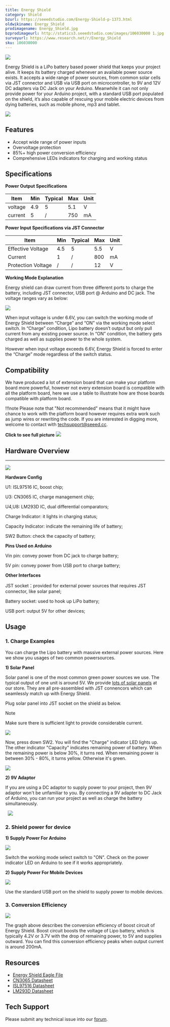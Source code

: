 ```yaml
---
title: Energy Shield
category: Shield
bzurl: https://seeedstudio.com/Energy-Shield-p-1373.html
oldwikiname: Energy_Shield
prodimagename: Energy_Shield.jpg
bzprodimageurl: http://statics3.seeedstudio.com/images/106030000 1.jpg
surveyurl: https://www.research.net/r/Energy_Shield
sku: 106030000
---
```


![](https://raw.githubusercontent.com/SeeedDocument/Energy_Shield/master/img/Energy_Shield.jpg)

Energy Shield is a LiPo battery based power shield that keeps your project alive. It keeps its battery charged whenever an available power source exists. It accepts a wide range of power sources, from common solar cells via JST connector and USB via USB port on microcontroller, to 9V and 12V DC adapters via DC Jack on your Arduino. Meanwhile it can not only provide power for your Arduino project, with a standard USB port populated on the shield, it’s also capable of rescuing your mobile electric devices from dying batteries, such as mobile phone, mp3 and tablet.

[![](https://raw.githubusercontent.com/SeeedDocument/common/master/Get_One_Now_Banner.png)](http://www.seeedstudio.com/energy-shield-p-1373.html)

Features
--------

-   Accept wide range of power inputs
-   Overvoltage protection
-   85%+ high power conversion efficiency
-   Comprehensive LEDs indicators for charging and working status

Specifications
--------------

**Power Output Specifications**

| Item    | Min | Typical | Max | Unit |
|---------|-----|---------|-----|------|
| voltage | 4.9 | 5       | 5.1 | V    |
| current | 5   | /       | 750 | mA   |

**Power Input Specifications via JST Connector**

| Item               | Min | Typical | Max | Unit |
|--------------------|-----|---------|-----|------|
| Effective Voltage  | 4.5 | 5       | 5.5 | V    |
| Current            | 1   | /       | 800 | mA   |
| Protection Voltage | /   | /       | 12  | V    |

**Working Mode Explanation**

Energy shield can draw current from three different ports to charge the battery, including JST connector, USB port @ Arduino and DC jack. The voltage ranges vary as below:

![](https://raw.githubusercontent.com/SeeedDocument/Energy_Shield/master/img/Working_Mode_Explanation.jpg)

When input voltage is under 6.6V, you can switch the working mode of Energy Shield between “Charge” and “ON” via the working mode select switch. In “Charge” condition, Lipo battery doesn’t output but only pull current from any existing power source. In “ON” condition, the battery gets charged as well as supplies power to the whole system.

However when input voltage exceeds 6.6V, Energy Shield is forced to enter the “Charge” mode regardless of the switch status.

## Compatibility

We have produced a lot of extension board that can make your platform board more powerful, however not every extension board is compatible with all the platform board, here we use a table to illustrate how are those boards compatible with platform board.

!!!note
    Please note that "Not recommended" means that it might have chance to work with the platform board however requires extra work such as jump wires or rewriting the code. If you are interested in digging more, welcome to contact with techsupport@seeed.cc.

**Click to see full picture**
[![](https://github.com/SeeedDocument/Seeed-WiKi/raw/master/docs/images/Shield%20Compatibility.png)](https://raw.githubusercontent.com/SeeedDocument/Seeed-WiKi/master/docs/images/Shield%20Compatibility.png)


## Hardware Overview
---------

![](https://raw.githubusercontent.com/SeeedDocument/Energy_Shield/master/img/Energy_Shield_Interface_V2.0.jpg)

**Hardware Config**

U1: ISL97516 IC, boost chip;

U3: CN3065 IC, charge management chip;

U4,U8: LM293D IC, dual differential comparators;

Charge Indicator: it lights in charging status;

Capacity Indicator: indicate the remaining life of battery;

SW2 Button: check the capacity of battery;

**Pins Used on Arduino**

Vin pin: convey power from DC jack to charge battery;

5V pin: convey power from USB port to charge battery;

**Other Interfaces**

JST socket：provided for external power sources that requires JST connector, like solar panel;

Battery socket: used to hook up LiPo battery;

USB port: output 5V for other devices;

Usage
-----

### 1. Charge Examples

You can charge the Lipo battery with massive external power sources. Here we show you usages of two common powersources. 

**1) Solar Panel**    

Solar panel is one of the most common green power sources we use. The typical output of one unit is around 5V. We provide [lots of solar panels](http://www.seeedstudio.com/s/solar%20panel.html) at our store. They are all pre-assembled with JST connencors which can seamlessly match up with Energy Shield. 

Plug solar panel into JST socket on the shield as below.

<div class="admonition note">
<p class="admonition-title">Note</p>
Make sure there is sufficient light to provide considerable current.
</div>

![](https://raw.githubusercontent.com/SeeedDocument/Energy_Shield/master/img/Charge_using_Solar_Panel_.jpg)

Now, press down SW2. You will find the "Charge" indicator LED lights up. The other indicator "Capacity" indicates remaining power of battery. When the remaining power is below 30%, it turns red. When remaining power is between 30% - 80%, it turns yellow. Otherwise it's green.

![](https://raw.githubusercontent.com/SeeedDocument/Energy_Shield/master/img/Remaining_power_indicator.jpg)

**2) 9V Adaptor**    

If you are using a DC adaptor to supply power to your project, then 9V adaptor won't be unfamiliar to you. By connecting a 9V adapter to DC Jack of Arduino, you can run your project as well as charge the battery simultaneously.

 
![](https://raw.githubusercontent.com/SeeedDocument/Energy_Shield/master/img/Charge_using_9V_Jack.jpg)



### 2. Shield power for device

**1) Supply Power For Arduino**

![](https://raw.githubusercontent.com/SeeedDocument/Energy_Shield/master/img/Charge_for_Arduino.jpg)

Switch the working mode select switch to "ON". Check on the power indicator LED on Arduino to see if it works appropriately.

**2) Supply Power For Mobile Devices**

![](https://raw.githubusercontent.com/SeeedDocument/Energy_Shield/master/img/Charge_for_Phone.jpg)

Use the standard USB port on the shield to supply power to mobile devices.

### 3. Conversion Efficiency

![](https://raw.githubusercontent.com/SeeedDocument/Energy_Shield/master/img/Convert_effect.jpg)

The graph above describes the conversion efficiency of boost circuit of Energy Shield. Boost circuit boosts the voltage of Lipo battery, which is typically 4.2V or 3.7V with the drop of remaining power, to 5V and supplies outward. You can find this conversion efficiency peaks when output current is around 200mA.

Resources
---------

- [Energy Shield Eagle File](https://raw.githubusercontent.com/SeeedDocument/Energy_Shield/master/res/Energy_Shield_Eagel_File.zip)
- [CN3065 Datasheet](http://www.consonance-elec.com/pdf/datasheet/DSE-CN3065.pdf)
- [ISL97516 Datasheet](https://raw.githubusercontent.com/SeeedDocument/Energy_Shield/master/res/ISL97516.pdf)
- [LM293D Datasheet](https://raw.githubusercontent.com/SeeedDocument/Energy_Shield/master/res/LM293D.pdf)

<!-- This Markdown file was created from http://www.seeedstudio.com/wiki/Energy_Shield -->

## Tech Support
Please submit any technical issue into our [forum](http://forum.seeedstudio.com/). 